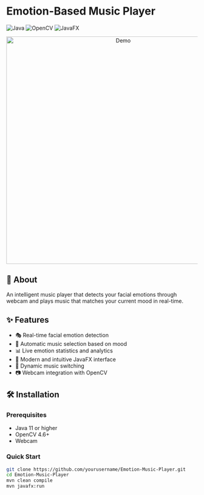 # Emotion-Based Music Player

![Java](https://img.shields.io/badge/Java-11+-blue)
![OpenCV](https://img.shields.io/badge/OpenCV-4.6-green)
![JavaFX](https://img.shields.io/badge/JavaFX-17-purple)

<div align="center">
  <img src="docs/demo.gif" alt="Demo" width="600"/>
</div>

## 📖 About

An intelligent music player that detects your facial emotions through webcam and plays music that matches your current mood in real-time.

## ✨ Features

- 🎭 Real-time facial emotion detection
- 🎵 Automatic music selection based on mood
- 📊 Live emotion statistics and analytics  
- 🎨 Modern and intuitive JavaFX interface
- 🔄 Dynamic music switching
- 📷 Webcam integration with OpenCV

## 🛠️ Installation

### Prerequisites
- Java 11 or higher
- OpenCV 4.6+
- Webcam

### Quick Start
```bash
git clone https://github.com/yourusername/Emotion-Music-Player.git
cd Emotion-Music-Player
mvn clean compile
mvn javafx:run
